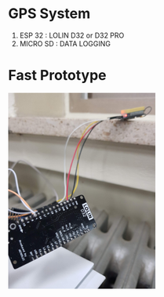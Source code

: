 # GPS System

1. ESP 32 : LOLIN D32 or D32 PRO 
2. MICRO SD : DATA LOGGING

# Fast Prototype

<img src="https://github.com/JAICHANGPARK/ESP-Dock/blob/master/ESP32/code/GPS/img/20190110_214458.jpg" width=300/>
